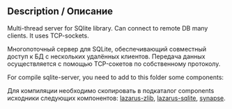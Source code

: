 ## Description / Описание ##
Multi-thread server for SQlite library. Can connect to remote DB many clients. It uses TCP-sockets.

Многопоточный сервер для SQLite, обеспечивающий совместный доступ к БД с нескольких удалённых клиентов. Передача данных осуществляется с помощью TCP-сокетов по собственному протоколу.

For compile sqlite-server, you need to add to this folder some components:

Для компиляции необходимо скопировать в подкаталог components исходники следующих компонентов: [lazarus-zlib](http://code.google.com/p/lazarus-zlib/), [lazarus-sqlite](http://petrochenko.ru/lazarus/lazarus-sqlite.html), [synapse](http://www.ararat.cz/synapse/).